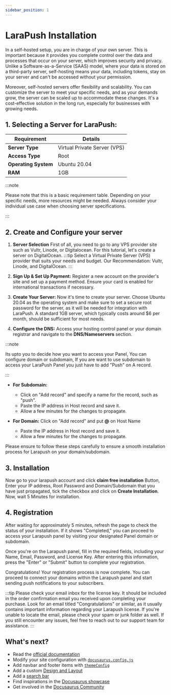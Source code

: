 ```yaml
---
sidebar_position: 1
---
```


# LaraPush Installation

In a self-hosted setup, you are in charge of your own server. This is important because it provides you complete control over the data and processes that occur on your server, which improves security and privacy. Unlike a Software-as-a-Service (SAAS) model, where your data is stored on a third-party server, self-hosting means your data, including tokens, stay on your server and can't be accessed without your permission.

Moreover, self-hosted servers offer flexibility and scalability. You can customize the server to meet your specific needs, and as your demands grow, the server can be scaled up to accommodate these changes. It's a cost-effective solution in the long run, especially for businesses with growing needs.

## 1. Selecting a Server for LaraPush: ##



| Requirement      | Details                      |
|------------------|------------------------------|
| **Server Type**      | Virtual Private Server (VPS) |
| **Access Type**      | Root                         |
| **Operating System** | Ubuntu 20.04                 |
| **RAM**      | 1GB           |

:::note

Please note that this is a basic requirement table. Depending on your specific needs, more resources might be needed. Always consider your individual use case when choosing server specifications.

:::



## 2. Create and Configure your server ##

1. **Server Selection** First of all, you need to go to any VPS provider site such as Vultr, Linode, or Digitalocean. For this tutorial, let's create a server on DigitalOcean. 
:::tip
Select a Virtual Private Server (VPS) provider that suits your needs and budget. Our Recommendation:  Vultr, Linode, and DigitalOcean.
:::

2. **Sign Up & Set Up Payment:** Register a new account on the provider's site and set up a payment method. Ensure your card is enabled for international transactions if necessary.

3. **Create Your Server:** Now it's time to create your server. Choose Ubuntu 20.04 as the operating system and make sure to set a secure root password for the server, as it will be needed for integration with LaraPush. A standard 1GB server, which typically costs around $6 per month, should be sufficient for most needs.


4. **Configure the DNS:**  Access your hosting control panel or your domain registrar and navigate to the **DNS/Nameservers** section.

:::note
  
  Its upto you to decide how you want to access your Panel, You can configure domain or subdomain, If you are want to use subdomain to 
  access your LaraPush Panel you just have to add "Push" on A record.

:::

 - **For Subdomain:** 
      - Click on "Add record" and specify a name for the record, such as "push".
      - Paste the IP address in Host record and save it.
      - Allow a few minutes for the changes to propagate.

 - **For Domain:**
       Click on "Add record" and put **@** on Host Name 
      - Paste the IP address in Host record and save it.
      - Allow a few minutes for the changes to propagate.
      
Please ensure to follow these steps carefully to ensure a smooth installation process for Larapush on your domain/subdomain.


## 3. Installation ## 

Now go to your larapush account and click **claim free installation** Button, Enter your IP address, Root Password and Domain/Subdomain that you have just propagated, tick the checkbox and click on **Create Installation**. Now, wait 5 Minutes for installation. 

## 4. Registration ##

After waiting for approximately 5 minutes, refresh the page to check the status of your installation. If it shows "Completed," you can proceed to access your Larapush panel by visiting your designated Panel domain or subdomain.

Once you're on the Larapush panel, fill in the required fields, including your Name, Email, Password, and License Key. After entering this information, press the "Enter" or "Submit" button to complete your registration.

Congratulations! Your registration process is now complete. You can proceed to connect your domains within the Larapush panel and start sending push notifications to your subscribers.

:::tip
  Please check your email inbox for the license key. It should be included in the order confirmation email you received upon completing your purchase. Look for an email titled "Congratulations" or similar, as it usually contains important information regarding your Larapush license. If you're unable to locate the email, please check your spam or junk folder as well. If you still encounter any issues, feel free to reach out to our support team for assistance.
:::

## What's next?

- Read the [official documentation](https://docusaurus.io/)
- Modify your site configuration with [`docusaurus.config.js`](https://docusaurus.io/docs/api/docusaurus-config)
- Add navbar and footer items with [`themeConfig`](https://docusaurus.io/docs/api/themes/configuration)
- Add a custom [Design and Layout](https://docusaurus.io/docs/styling-layout)
- Add a [search bar](https://docusaurus.io/docs/search)
- Find inspirations in the [Docusaurus showcase](https://docusaurus.io/showcase)
- Get involved in the [Docusaurus Community](https://docusaurus.io/community/support)
